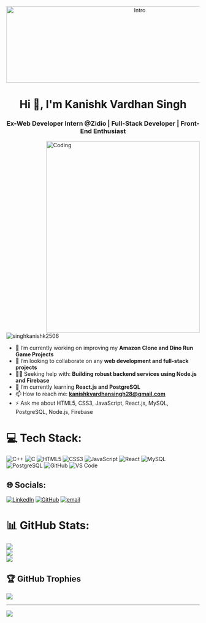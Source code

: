 <p align="center">
  <img src="https://i.pinimg.com/1200x/21/9a/09/219a09d5c2d9e50e4c2d20c9a03e09af.jpg" alt="Intro" height="200" width="680">
</p>

<h1 align="center">Hi 👋, I'm Kanishk Vardhan Singh</h1>
<h3 align="center">Ex-Web Developer Intern @Zidio | Full-Stack Developer | Front-End Enthusiast</h3>

<img align="right" alt="Coding" height="500" width="400" src="https://i.pinimg.com/originals/90/70/32/9070324cdfc07c68d60eed0c39e77573.gif">

<p align="left">
  <img src="https://komarev.com/ghpvc/?username=singhkanishk2506&label=Profile%20views&color=0e75b6&style=flat" alt="singhkanishk2506" />
</p>

- 🔭 I’m currently working on improving my **Amazon Clone and Dino Run Game Projects**
- 🌱  I’m looking to collaborate on any **web development and full-stack projects**
- 👨‍💻  Seeking help with: **Building robust backend services using Node.js and Firebase**
- 💬 I’m currently learning **React.js and PostgreSQL**
- 📫 How to reach me: **kanishkvardhansingh28@gmail.com**
- ⚡ Ask me about HTML5, CSS3, JavaScript, React.js, MySQL, PostgreSQL, Node.js, Firebase

# 💻 Tech Stack:
![C++](https://img.shields.io/badge/c++-%2300599C.svg?style=for-the-badge&logo=c%2B%2B&logoColor=white)
![C](https://img.shields.io/badge/C-%2300599C.svg?style=for-the-badge&logo=c&logoColor=white)
![HTML5](https://img.shields.io/badge/html5-%23E34F26.svg?style=for-the-badge&logo=html5&logoColor=white)
![CSS3](https://img.shields.io/badge/css3-%231572B6.svg?style=for-the-badge&logo=css3&logoColor=white)
![JavaScript](https://img.shields.io/badge/javascript-%23323330.svg?style=for-the-badge&logo=javascript&logoColor=%23F7DF1E)
![React](https://img.shields.io/badge/react-%2320232a.svg?style=for-the-badge&logo=react&logoColor=%2361DAFB)
![MySQL](https://img.shields.io/badge/mysql-4479A1.svg?style=for-the-badge&logo=mysql&logoColor=white)
![PostgreSQL](https://img.shields.io/badge/postgresql-%23336791.svg?style=for-the-badge&logo=postgresql&logoColor=white)
![GitHub](https://img.shields.io/badge/github-%23121011.svg?style=for-the-badge&logo=github&logoColor=white)
![VS Code](https://img.shields.io/badge/VS%20Code-007ACC.svg?style=for-the-badge&logo=visual-studio-code&logoColor=white)

## 🌐 Socials:
[![LinkedIn](https://img.shields.io/badge/LinkedIn-%230077B5.svg?logo=linkedin&logoColor=white)](https://www.linkedin.com/in/kanishkvardhansingh-b-571b5289/) 
[![GitHub](https://img.shields.io/badge/GitHub-100000?logo=github&logoColor=white)](https://github.com/singhkanishk2506)
[![email](https://img.shields.io/badge/Email-D14836?logo=gmail&logoColor=white)](mailto:kanishkvardhansingh28@gmail.com)

# 📊 GitHub Stats:
![](https://github-readme-stats.vercel.app/api?username=singhkanishk2506&theme=darcula&hide_border=false&include_all_commits=false&count_private=false)<br/>
![](https://nirzak-streak-stats.vercel.app/?user=singhkanishk2506&theme=darcula&hide_border=false)<br/>
![](https://github-readme-stats.vercel.app/api/top-langs/?username=singhkanishk2506&theme=darcula&hide_border=false&include_all_commits=false&count_private=false&layout=compact)

## 🏆 GitHub Trophies
![](https://github-profile-trophy.vercel.app/?username=singhkanishk2506&theme=dracula&no-frame=false&no-bg=true&margin-w=4)

---
[![](https://visitcount.itsvg.in/api?id=singhkanishk2506&icon=0&color=0)](https://visitcount.itsvg.in)

<!-- Proudly created with GPRM ( https://gprm.itsvg.in ) -->
